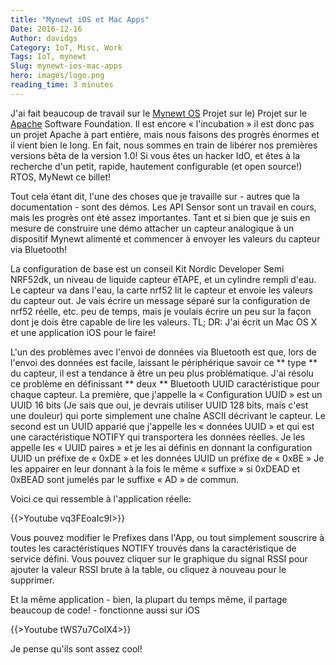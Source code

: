 ```yaml
---
title: "Mynewt iOS et Mac Apps"
Date: 2016-12-16
Author: davidgs
Category: IoT, Misc, Work
Tags: IoT, mynewt
Slug: mynewt-ios-mac-apps
hero: images/logo.png
reading_time: 3 minutes
---
```


J'ai fait beaucoup de travail sur le [Mynewt OS](https://mynewt.apache.org) Projet sur le) Projet sur le [Apache](http://apache.org) Software Foundation. Il est encore « l'incubation » il est donc pas un projet Apache à part entière, mais nous faisons des progrès énormes et il vient bien le long. En fait, nous sommes en train de libérer nos premières versions bêta de la version 1.0! Si vous êtes un hacker IdO, et êtes à la recherche d'un petit, rapide, hautement configurable (et open source!) RTOS, MyNewt ce billet!

Tout cela étant dit, l'une des choses que je travaille sur - autres que la documentation - sont des démos. Les API Sensor sont un travail en cours, mais les progrès ont été assez importantes. Tant et si bien que je suis en mesure de construire une démo attacher un capteur analogique à un dispositif Mynewt alimenté et commencer à envoyer les valeurs du capteur via Bluetooth!

La configuration de base est un conseil Kit Nordic Developer Semi NRF52dk, un niveau de liquide capteur éTAPE, et un cylindre rempli d'eau. Le capteur va dans l'eau, la carte nrf52 lit le capteur et envoie les valeurs du capteur out. Je vais écrire un message séparé sur la configuration de nrf52 réelle, etc. peu de temps, mais je voulais écrire un peu sur la façon dont je dois être capable de lire les valeurs. TL; DR: J'ai écrit un Mac OS X et une application iOS pour le faire!

L'un des problèmes avec l'envoi de données via Bluetooth est que, lors de l'envoi des données est facile, laissant le périphérique savoir ce ** type ** du capteur, il est a tendance à être un peu plus problématique. J'ai résolu ce problème en définissant ** deux ** Bluetooth UUID caractéristique pour chaque capteur. La première, que j'appelle la « Configuration UUID » est un UUID 16 bits (Je sais que oui, je devrais utiliser UUID 128 bits, mais c'est une douleur) qui porte simplement une chaîne ASCII décrivant le capteur. Le second est un UUID apparié que j'appelle les « données UUID » et qui est une caractéristique NOTIFY qui transportera les données réelles. Je les appelle les « UUID paires » et je les ai définis en donnant la configuration UUID un préfixe de « 0xDE » et les données UUID un préfixe de « 0xBE » Je les appairer en leur donnant à la fois le même « suffixe » si 0xDEAD et 0xBEAD sont jumelés par le suffixe « AD » de commun.

Voici ce qui ressemble à l'application réelle:

{{>Youtube vq3FEoaIc9I>}}

Vous pouvez modifier le Prefixes dans l'App, ou tout simplement souscrire à toutes les caractéristiques NOTIFY trouvés dans la caractéristique de service défini. Vous pouvez cliquer sur le graphique du signal RSSI pour ajouter la valeur RSSI brute à la table, ou cliquez à nouveau pour le supprimer.

Et la même application - bien, la plupart du temps même, il partage beaucoup de code! - fonctionne aussi sur iOS

{{>Youtube tWS7u7ColX4>}}

Je pense qu'ils sont assez cool!
